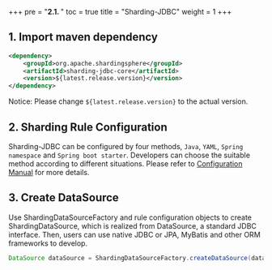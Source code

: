 +++
pre = "<b>2.1. </b>"
toc = true
title = "Sharding-JDBC"
weight = 1
+++

## 1. Import maven dependency

```xml
<dependency>
    <groupId>org.apache.shardingsphere</groupId>
    <artifactId>sharding-jdbc-core</artifactId>
    <version>${latest.release.version}</version>
</dependency>
```

Notice: Please change `${latest.release.version}` to the actual version.

## 2. Sharding Rule Configuration

Sharding-JDBC can be configured by four methods, `Java`, `YAML`, `Spring namespace` and `Spring boot starter`. Developers can choose the suitable method according to different situations. Please refer to [Configuration Manual](/en/manual/sharding-jdbc/configuration/) for more details.

## 3. Create DataSource

Use ShardingDataSourceFactory and rule configuration objects to create ShardingDataSource, which is realized from DataSource,  a standard JDBC interface. Then, users can use native JDBC or JPA, MyBatis and other ORM frameworks to develop.

```java
DataSource dataSource = ShardingDataSourceFactory.createDataSource(dataSourceMap, shardingRuleConfig, props);
```
